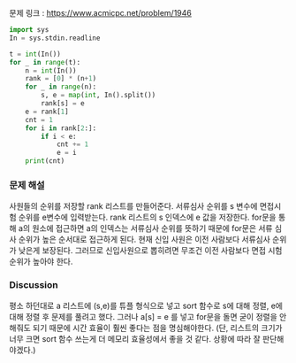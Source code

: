 문제 링크 : https://www.acmicpc.net/problem/1946

```python
import sys
In = sys.stdin.readline

t = int(In())
for _ in range(t):
    n = int(In())
    rank = [0] * (n+1)
    for _ in range(n):
        s, e = map(int, In().split())
        rank[s] = e
    e = rank[1]
    cnt = 1
    for i in rank[2:]:
        if i < e:
            cnt += 1
            e = i
    print(cnt)
```

### 문제 해설

사원들의 순위를 저장할 rank 리스트를 만들어준다.
서류심사 순위를 s 변수에 면접시험 순위를 e변수에 입력받는다. rank 리스트의 s 인덱스에 e 값을 저장한다.
for문을 통해 a의 원소에 접근하면 a의 인덱스는 서류심사 순위를 뜻하기 때문에 for문은 서류 심사 순위가 높은 순서대로 접근하게 된다. 현재 신입 사원은 이전 사람보다 서류심사 순위가 낮은게 보장된다. 그러므로 신입사원으로 뽑히려면 무조건 이전 사람보다 면접 시험 순위가 높아야 한다.

### Discussion

평소 하던대로 a 리스트에 (s,e)를 튜플 형식으로 넣고 sort 함수로 s에 대해 정렬, e에 대해 정렬 후 문제를 풀려고 했다.
그러나 a[s] = e 를 넣고 for문을 돌면 굳이 정렬을 안해줘도 되기 때문에 시간 효율이 훨씬 좋다는 점을 명심해야한다.
(단, 리스트의 크기가 너무 크면 sort 함수 쓰는게 더 메모리 효율성에서 좋을 것 같다. 상황에 따라 잘 판단해야겠다.)
